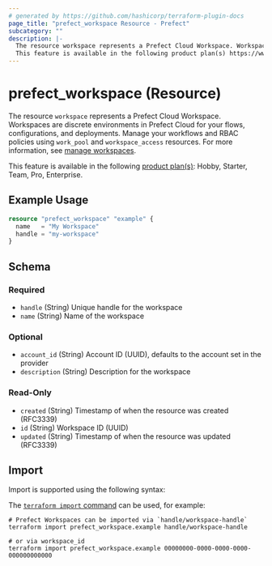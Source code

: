 ```yaml
---
# generated by https://github.com/hashicorp/terraform-plugin-docs
page_title: "prefect_workspace Resource - Prefect"
subcategory: ""
description: |-
  The resource workspace represents a Prefect Cloud Workspace. Workspaces are discrete environments in Prefect Cloud for your flows, configurations, and deployments. Manage your workflows and RBAC policies using work_pool and workspace_access resources. For more information, see manage workspaces https://docs.prefect.io/v3/manage/cloud/workspaces.
  This feature is available in the following product plan(s) https://www.prefect.io/pricing: Hobby, Starter, Team, Pro, Enterprise.
---
```


# prefect_workspace (Resource)

The resource `workspace` represents a Prefect Cloud Workspace. Workspaces are discrete environments in Prefect Cloud for your flows, configurations, and deployments. Manage your workflows and RBAC policies using `work_pool` and `workspace_access` resources. For more information, see [manage workspaces](https://docs.prefect.io/v3/manage/cloud/workspaces).

This feature is available in the following [product plan(s)](https://www.prefect.io/pricing): Hobby, Starter, Team, Pro, Enterprise.

## Example Usage

```terraform
resource "prefect_workspace" "example" {
  name   = "My Workspace"
  handle = "my-workspace"
}
```

<!-- schema generated by tfplugindocs -->
## Schema

### Required

- `handle` (String) Unique handle for the workspace
- `name` (String) Name of the workspace

### Optional

- `account_id` (String) Account ID (UUID), defaults to the account set in the provider
- `description` (String) Description for the workspace

### Read-Only

- `created` (String) Timestamp of when the resource was created (RFC3339)
- `id` (String) Workspace ID (UUID)
- `updated` (String) Timestamp of when the resource was updated (RFC3339)

## Import

Import is supported using the following syntax:

The [`terraform import` command](https://developer.hashicorp.com/terraform/cli/commands/import) can be used, for example:

```shell
# Prefect Workspaces can be imported via `handle/workspace-handle`
terraform import prefect_workspace.example handle/workspace-handle

# or via workspace_id
terraform import prefect_workspace.example 00000000-0000-0000-0000-000000000000
```
